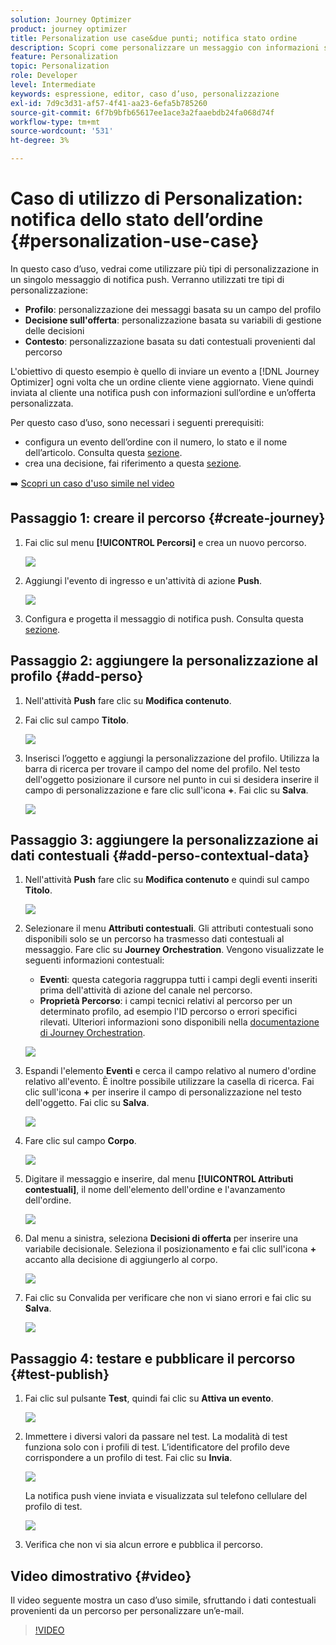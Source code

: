 ```yaml
---
solution: Journey Optimizer
product: journey optimizer
title: Personalization use case&due punti; notifica stato ordine
description: Scopri come personalizzare un messaggio con informazioni su profilo, decisione di offerta e contesto.
feature: Personalization
topic: Personalization
role: Developer
level: Intermediate
keywords: espressione, editor, caso d’uso, personalizzazione
exl-id: 7d9c3d31-af57-4f41-aa23-6efa5b785260
source-git-commit: 6f7b9bfb65617ee1ace3a2faaebdb24fa068d74f
workflow-type: tm+mt
source-wordcount: '531'
ht-degree: 3%

---
```


# Caso di utilizzo di Personalization: notifica dello stato dell’ordine {#personalization-use-case}

In questo caso d’uso, vedrai come utilizzare più tipi di personalizzazione in un singolo messaggio di notifica push. Verranno utilizzati tre tipi di personalizzazione:

* **Profilo**: personalizzazione dei messaggi basata su un campo del profilo
* **Decisione sull&#39;offerta**: personalizzazione basata su variabili di gestione delle decisioni
* **Contesto**: personalizzazione basata su dati contestuali provenienti dal percorso

L&#39;obiettivo di questo esempio è quello di inviare un evento a [!DNL Journey Optimizer] ogni volta che un ordine cliente viene aggiornato. Viene quindi inviata al cliente una notifica push con informazioni sull’ordine e un’offerta personalizzata.

Per questo caso d’uso, sono necessari i seguenti prerequisiti:

* configura un evento dell’ordine con il numero, lo stato e il nome dell’articolo. Consulta questa [sezione](../event/about-events.md).
* crea una decisione, fai riferimento a questa [sezione](../offers/offer-activities/create-offer-activities.md).

➡️ [Scopri un caso d&#39;uso simile nel video](#video)

## Passaggio 1: creare il percorso {#create-journey}

1. Fai clic sul menu **[!UICONTROL Percorsi]** e crea un nuovo percorso.

   ![](assets/perso-uc4.png)

1. Aggiungi l&#39;evento di ingresso e un&#39;attività di azione **Push**.

   ![](assets/perso-uc5.png)

1. Configura e progetta il messaggio di notifica push. Consulta questa [sezione](../push/create-push.md).

## Passaggio 2: aggiungere la personalizzazione al profilo {#add-perso}

1. Nell&#39;attività **Push** fare clic su **Modifica contenuto**.

1. Fai clic sul campo **Titolo**.

   ![](assets/perso-uc2.png)

1. Inserisci l’oggetto e aggiungi la personalizzazione del profilo. Utilizza la barra di ricerca per trovare il campo del nome del profilo. Nel testo dell&#39;oggetto posizionare il cursore nel punto in cui si desidera inserire il campo di personalizzazione e fare clic sull&#39;icona **+**. Fai clic su **Salva**.

   ![](assets/perso-uc3.png)

## Passaggio 3: aggiungere la personalizzazione ai dati contestuali {#add-perso-contextual-data}

1. Nell&#39;attività **Push** fare clic su **Modifica contenuto** e quindi sul campo **Titolo**.

   ![](assets/perso-uc9.png)

1. Selezionare il menu **Attributi contestuali**. Gli attributi contestuali sono disponibili solo se un percorso ha trasmesso dati contestuali al messaggio. Fare clic su **Journey Orchestration**. Vengono visualizzate le seguenti informazioni contestuali:

   * **Eventi**: questa categoria raggruppa tutti i campi degli eventi inseriti prima dell&#39;attività di azione del canale nel percorso.
   * **Proprietà Percorso**: i campi tecnici relativi al percorso per un determinato profilo, ad esempio l&#39;ID percorso o errori specifici rilevati. Ulteriori informazioni sono disponibili nella [documentazione di Journey Orchestration](../building-journeys/expression/journey-properties.md).

   ![](assets/perso-uc10.png)

1. Espandi l&#39;elemento **Eventi** e cerca il campo relativo al numero d&#39;ordine relativo all&#39;evento. È inoltre possibile utilizzare la casella di ricerca. Fai clic sull&#39;icona **+** per inserire il campo di personalizzazione nel testo dell&#39;oggetto. Fai clic su **Salva**.

   ![](assets/perso-uc11.png)

1. Fare clic sul campo **Corpo**.

   ![](assets/perso-uc12.png)

1. Digitare il messaggio e inserire, dal menu **[!UICONTROL Attributi contestuali]**, il nome dell&#39;elemento dell&#39;ordine e l&#39;avanzamento dell&#39;ordine.

   ![](assets/perso-uc13.png)

1. Dal menu a sinistra, seleziona **Decisioni di offerta** per inserire una variabile decisionale. Seleziona il posizionamento e fai clic sull&#39;icona **+** accanto alla decisione di aggiungerlo al corpo.

   ![](assets/perso-uc14.png)

1. Fai clic su Convalida per verificare che non vi siano errori e fai clic su **Salva**.

   ![](assets/perso-uc15.png)

## Passaggio 4: testare e pubblicare il percorso {#test-publish}

1. Fai clic sul pulsante **Test**, quindi fai clic su **Attiva un evento**.

   ![](assets/perso-uc17.png)

1. Immettere i diversi valori da passare nel test. La modalità di test funziona solo con i profili di test. L’identificatore del profilo deve corrispondere a un profilo di test. Fai clic su **Invia**.

   ![](assets/perso-uc18.png)

   La notifica push viene inviata e visualizzata sul telefono cellulare del profilo di test.

   ![](assets/perso-uc19.png)

1. Verifica che non vi sia alcun errore e pubblica il percorso.

## Video dimostrativo {#video}

Il video seguente mostra un caso d’uso simile, sfruttando i dati contestuali provenienti da un percorso per personalizzare un’e-mail.

>[!VIDEO](https://video.tv.adobe.com/v/3425027?quality=12)
